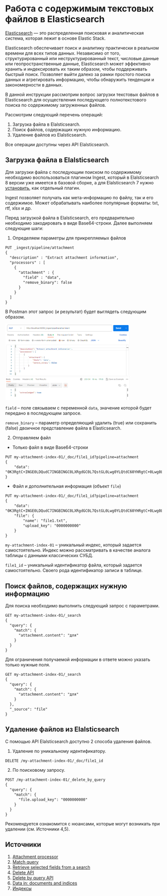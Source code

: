 # Работа с содержимым текстовых файлов в Elasticsearch

[Elasticsearch](https://www.elastic.co/elasticsearch/) — это распределенная поисковая и аналитическая система, которая лежит в основе Elastic Stack.

Elasticsearch обеспечивает поиск и аналитику практически в реальном времени для всех типов данных. Независимо от того, структурированный или неструктурированный текст, числовые данные или геопространственные данные, Elasticsearch может эффективно хранить и индексировать их таким образом, чтобы поддерживать быстрый поиск. Позволяет выйти далеко за рамки простого поиска данных и агрегировать информацию, чтобы обнаружить тенденции и закономерности в данных.

В данной инструкции рассмотрим вопрос загрузки текстовых файлов в Elasticsearch для осуществления последующего полнотекстового поиска по содержимому загруженных файлов.

Рассмотрим следующий перечень операций:
1. Загрузка файла в Elalsticsearch.
2. Поиск файлов, содержащих нужную информацию.
3. Удаление файлов из Elalsticsearch.


Все операции доступны через API Elalsticsearch.


## Загрузка файла в Elalsticsearch

Для загрузки файла с последующим поиском по содержимому необходимо воспользоваться плагином Ingest, который в Elalsticsearch 8 версии уже имеется в базовой сборке, а для Elalsticsearch 7 нужно [установить](https://www.elastic.co/guide/en/elasticsearch/plugins/7.17/ingest-attachment.html), как отдельный плагин.

Ingest позволяет получать как мета-информацию по файлу, так и его содержимое. Может обрабатывать наиболее популярные форматы: txt, rtf, xlsx и др.

Перед загрузкой файла в Elalsticsearch, его предварительно необходимо закодировать в виде Base64-строки. Далее выполняем следующие шаги:

1. Определяем параметры для прикрепляемых файлов

```
PUT _ingest/pipeline/attachment
{
  "description" : "Extract attachment information",
  "processors" : [
    {
      "attachment" : {
        "field" : "data",
        "remove_binary": false
      }
    }
  ]
}

```

В Postman этот запрос (и результат) будет выглядеть следующим образом.

<img src="images/postman_example.png" width=80%>


`field` – поле связываем с переменной `data`, значение которой будет передано в последующем запросе.

`remove_binary` – параметр определяющий удалить (true) или сохранить (false) двоичное представление файла в Elasticsearch.


2. Отправляем файл

- Только файл в виде Base64-строки

```
PUT my-attachment-index-01/_doc/file1_id?pipeline=attachment
{
    "data": "0K3RgtC+INGE0LDQudC7INGBINGC0LXRgdGC0L7QstGL0Lwg0YLQtdC60YHRgtC+0Lwg0LTQu9GPINC+0YLQv9GA0LDQstC60Lgg0Lgg0L/QvtC70YPRh9C10L3QuNGPLg0K0JAg0Y3RgtC+INC/0L7RgdC70LXQtNC90Y/RjyDRgdGA0L7QutCwINGE0LDQudC70LAhDQpUaGlzIGlzIGZpcnN0IHN0cmluZyBvbiBFbmdsaXNoLg0KQW5kIHRoYXQgaXMgbGFzdCBzdHJpbmcgaW4gdGhpcyBmaWxlIQ=="
}
```

- Файл и дополнительная информация (объект `file`)


```
PUT my-attachment-index-01/_doc/file1_id?pipeline=attachment
{
    "data": "0K3RgtC+INGE0LDQudC7INGBINGC0LXRgdGC0L7QstGL0Lwg0YLQtdC60YHRgtC+0Lwg0LTQu9GPINC+0YLQv9GA0LDQstC60Lgg0Lgg0L/QvtC70YPRh9C10L3QuNGPLg0K0JAg0Y3RgtC+INC/0L7RgdC70LXQtNC90Y/RjyDRgdGA0L7QutCwINGE0LDQudC70LAhDQpUaGlzIGlzIGZpcnN0IHN0cmluZyBvbiBFbmdsaXNoLg0KQW5kIHRoYXQgaXMgbGFzdCBzdHJpbmcgaW4gdGhpcyBmaWxlIQ==",
    "file": {
        "name": "file1.txt",
        "upload_key": "0000000000"
    }
}
```

`my-attachment-index-01` – уникальный индекс, который задается самостоятельно. Индекс можно рассматривать в качестве аналога таблицы с данными классических СУБД.

`file1_id` – уникальный идентификатор файла, который задается самостоятельно. Своего рода идентификатор записи в таблице.


## Поиск файлов, содержащих нужную информацию

Для поиска необходимо выполнить следующий запрос с параметрами.

```
GET my-attachment-index-01/_search
{
  "query": {
    "match": {
      "attachment.content": "для"
    }
  }       
}

```

Для ограничения получаемой информации в ответе можно указать только нужные поля.
```
GET my-attachment-index-01/_search
{
  "query": {
    "match": {
      "attachment.content": "для"
    }
  },
  "_source": "file"          
}

```


## Удаление файлов из Elalsticsearch

С помощью API Elalsticsearch доступно 2 способа удаления файлов.
1. Удаление по уникальному идентификатору.
```
DELETE /my-attachment-index-01/_doc/file1_id
```

2. По поисковому запросу.

```
POST /my-attachment-index-01/_delete_by_query
{
  "query": {
    "match": {
      "file.upload_key": "0000000000"
    }
  }      
}
```

Рекомендуется ознакомится с нюансами, которые могут возникать при удалении (см. Источники 4,5).


## Источники
1. [Attachment processor](https://www.elastic.co/guide/en/elasticsearch/reference/current/attachment.html)
2. [Match query](https://www.elastic.co/guide/en/elasticsearch/reference/current/query-dsl-match-query.html#query-dsl-match-query)
3. [Retrieve selected fields from a search](https://www.elastic.co/guide/en/elasticsearch/reference/current/search-fields.html)
4. [Delete API](https://www.elastic.co/guide/en/elasticsearch/reference/current/docs-delete.html)
5. [Delete by query API](https://www.elastic.co/guide/en/elasticsearch/reference/current/docs-delete-by-query.html)
6. [Data in: documents and indices](https://www.elastic.co/guide/en/elasticsearch/reference/current/documents-indices.html)
7. [Индексы](https://cloud.yandex.ru/docs/managed-elasticsearch/concepts/indexing)
